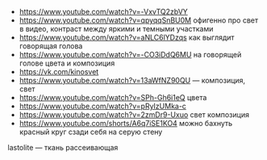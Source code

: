 - https://www.youtube.com/watch?v=-VxvTQ2zbVY
- https://www.youtube.com/watch?v=qpyqqSnBU0M офигенно про свет в видео, контраст между яркими и темными участками
- https://www.youtube.com/watch?v=aNLC6lYDzqs как выглядит говорящая голова
- https://www.youtube.com/watch?v=-CO3iDdQ6MU на говорящей голове цвета и композиция
- https://vk.com/kinosvet
- https://www.youtube.com/watch?v=13aWfNZ90QU — композиция, свет
- https://www.youtube.com/watch?v=SPh-Gh6i1eQ цвета
- https://www.youtube.com/watch?v=pRyIzUMka-c
- https://www.youtube.com/watch?v=2zmDr9-Uxuo свет композиция
- https://www.youtube.com/shorts/A6q7iSE1KO4 можно бахнуть красный круг сзади себя на серую стену

lastolite — ткань рассеивающая